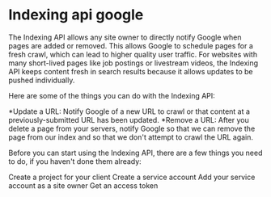 # Indexing api google
The Indexing API allows any site owner to directly notify Google when pages are added or removed. This allows Google to schedule pages for a fresh crawl, which can lead to higher quality user traffic. For websites with many short-lived pages like job postings or livestream videos, the Indexing API keeps content fresh in search results because it allows updates to be pushed individually.

Here are some of the things you can do with the Indexing API:

*Update a URL: Notify Google of a new URL to crawl or that content at a previously-submitted URL has been updated.
*Remove a URL: After you delete a page from your servers, notify Google so that we can remove the page from our index and so that we don't attempt to crawl the URL again.

Before you can start using the Indexing API, there are a few things you need to do, if you haven't done them already:

Create a project for your client
Create a service account
Add your service account as a site owner
Get an access token
